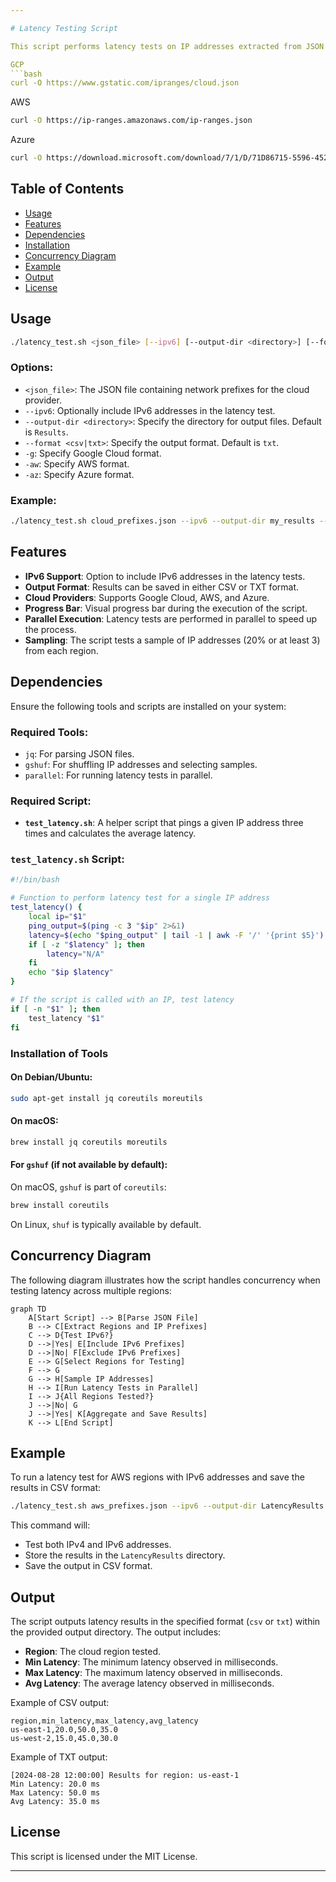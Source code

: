 ```yaml
---

# Latency Testing Script

This script performs latency tests on IP addresses extracted from JSON files containing network prefixes for different cloud providers (Google Cloud, AWS, and Azure). The results are saved in a specified format (`csv` or `txt`) and can include IPv6 addresses if desired.

GCP
```bash
curl -O https://www.gstatic.com/ipranges/cloud.json
```
AWS
```bash
curl -O https://ip-ranges.amazonaws.com/ip-ranges.json
```
Azure
```bash
curl -O https://download.microsoft.com/download/7/1/D/71D86715-5596-4529-9B13-DA13A5DE5B63/ServiceTags_Public_20240826.json
```

## Table of Contents
- [Usage](#usage)
- [Features](#features)
- [Dependencies](#dependencies)
- [Installation](#installation)
- [Concurrency Diagram](#concurrency-diagram)
- [Example](#example)
- [Output](#output)
- [License](#license)

## Usage

```bash
./latency_test.sh <json_file> [--ipv6] [--output-dir <directory>] [--format <csv|txt>] [-g | -aw | -az]
```

### Options:
- `<json_file>`: The JSON file containing network prefixes for the cloud provider.
- `--ipv6`: Optionally include IPv6 addresses in the latency test.
- `--output-dir <directory>`: Specify the directory for output files. Default is `Results`.
- `--format <csv|txt>`: Specify the output format. Default is `txt`.
- `-g`: Specify Google Cloud format.
- `-aw`: Specify AWS format.
- `-az`: Specify Azure format.

### Example:
```bash
./latency_test.sh cloud_prefixes.json --ipv6 --output-dir my_results --format csv -aw
```

## Features

- **IPv6 Support**: Option to include IPv6 addresses in the latency tests.
- **Output Format**: Results can be saved in either CSV or TXT format.
- **Cloud Providers**: Supports Google Cloud, AWS, and Azure.
- **Progress Bar**: Visual progress bar during the execution of the script.
- **Parallel Execution**: Latency tests are performed in parallel to speed up the process.
- **Sampling**: The script tests a sample of IP addresses (20% or at least 3) from each region.

## Dependencies

Ensure the following tools and scripts are installed on your system:

### Required Tools:
- `jq`: For parsing JSON files.
- `gshuf`: For shuffling IP addresses and selecting samples.
- `parallel`: For running latency tests in parallel.

### Required Script:
- **`test_latency.sh`**: A helper script that pings a given IP address three times and calculates the average latency.

### `test_latency.sh` Script:
```bash
#!/bin/bash

# Function to perform latency test for a single IP address
test_latency() {
    local ip="$1"
    ping_output=$(ping -c 3 "$ip" 2>&1)
    latency=$(echo "$ping_output" | tail -1 | awk -F '/' '{print $5}')
    if [ -z "$latency" ]; then
        latency="N/A"
    fi
    echo "$ip $latency"
}

# If the script is called with an IP, test latency
if [ -n "$1" ]; then
    test_latency "$1"
fi
```

### Installation of Tools

#### On Debian/Ubuntu:
```bash
sudo apt-get install jq coreutils moreutils
```

#### On macOS:
```bash
brew install jq coreutils moreutils
```

#### For `gshuf` (if not available by default):
On macOS, `gshuf` is part of `coreutils`:
```bash
brew install coreutils
```

On Linux, `shuf` is typically available by default.

## Concurrency Diagram

The following diagram illustrates how the script handles concurrency when testing latency across multiple regions:

```mermaid
graph TD
    A[Start Script] --> B[Parse JSON File]
    B --> C[Extract Regions and IP Prefixes]
    C --> D{Test IPv6?}
    D -->|Yes| E[Include IPv6 Prefixes]
    D -->|No| F[Exclude IPv6 Prefixes]
    E --> G[Select Regions for Testing]
    F --> G
    G --> H[Sample IP Addresses]
    H --> I[Run Latency Tests in Parallel]
    I --> J{All Regions Tested?}
    J -->|No| G
    J -->|Yes| K[Aggregate and Save Results]
    K --> L[End Script]
```

## Example

To run a latency test for AWS regions with IPv6 addresses and save the results in CSV format:
```bash
./latency_test.sh aws_prefixes.json --ipv6 --output-dir LatencyResults --format csv -aw
```

This command will:
- Test both IPv4 and IPv6 addresses.
- Store the results in the `LatencyResults` directory.
- Save the output in CSV format.

## Output

The script outputs latency results in the specified format (`csv` or `txt`) within the provided output directory. The output includes:
- **Region**: The cloud region tested.
- **Min Latency**: The minimum latency observed in milliseconds.
- **Max Latency**: The maximum latency observed in milliseconds.
- **Avg Latency**: The average latency observed in milliseconds.

Example of CSV output:
```csv
region,min_latency,max_latency,avg_latency
us-east-1,20.0,50.0,35.0
us-west-2,15.0,45.0,30.0
```

Example of TXT output:
```
[2024-08-28 12:00:00] Results for region: us-east-1
Min Latency: 20.0 ms
Max Latency: 50.0 ms
Avg Latency: 35.0 ms
```

## License

This script is licensed under the MIT License.

--- 
```

